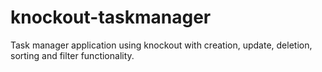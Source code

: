 # knockout-taskmanager
Task manager application using knockout with creation, update, deletion, sorting and filter functionality. 
